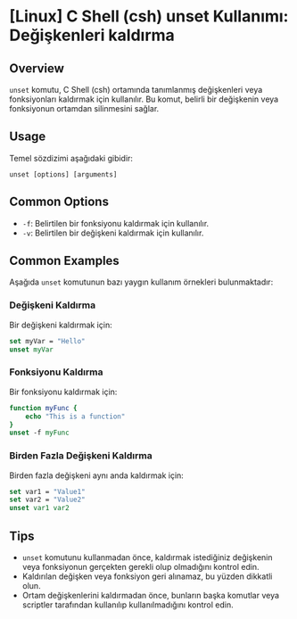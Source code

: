 # [Linux] C Shell (csh) unset Kullanımı: Değişkenleri kaldırma

## Overview
`unset` komutu, C Shell (csh) ortamında tanımlanmış değişkenleri veya fonksiyonları kaldırmak için kullanılır. Bu komut, belirli bir değişkenin veya fonksiyonun ortamdan silinmesini sağlar.

## Usage
Temel sözdizimi aşağıdaki gibidir:

```
unset [options] [arguments]
```

## Common Options
- `-f`: Belirtilen bir fonksiyonu kaldırmak için kullanılır.
- `-v`: Belirtilen bir değişkeni kaldırmak için kullanılır.

## Common Examples
Aşağıda `unset` komutunun bazı yaygın kullanım örnekleri bulunmaktadır:

### Değişkeni Kaldırma
Bir değişkeni kaldırmak için:

```csh
set myVar = "Hello"
unset myVar
```

### Fonksiyonu Kaldırma
Bir fonksiyonu kaldırmak için:

```csh
function myFunc {
    echo "This is a function"
}
unset -f myFunc
```

### Birden Fazla Değişkeni Kaldırma
Birden fazla değişkeni aynı anda kaldırmak için:

```csh
set var1 = "Value1"
set var2 = "Value2"
unset var1 var2
```

## Tips
- `unset` komutunu kullanmadan önce, kaldırmak istediğiniz değişkenin veya fonksiyonun gerçekten gerekli olup olmadığını kontrol edin.
- Kaldırılan değişken veya fonksiyon geri alınamaz, bu yüzden dikkatli olun.
- Ortam değişkenlerini kaldırmadan önce, bunların başka komutlar veya scriptler tarafından kullanılıp kullanılmadığını kontrol edin.